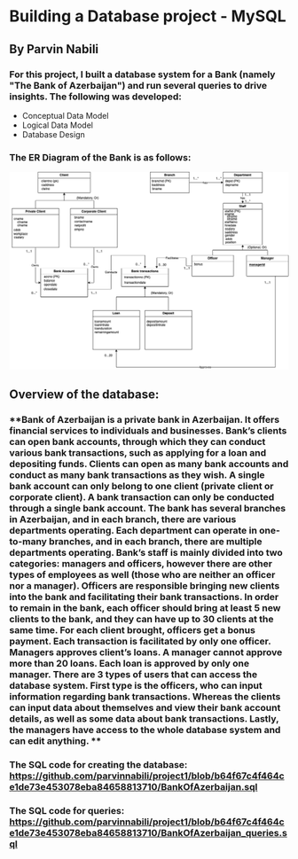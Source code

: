 # Building a Database project - MySQL
## By Parvin Nabili
### For this project, I built a database system for a Bank (namely "The Bank of Azerbaijan") and run several queries to drive insights. The following was developed:

- Conceptual Data Model
- Logical Data Model
- Database Design

### The ER Diagram of the Bank is as follows:

![ER Model](https://github.com/parvinnabili/project1/blob/b8df707869d46e8dc78ab0a53687fdfcf333a3ad/Banking%20ER%20diagram.drawio.png)

## Overview of the database:
### **Bank of Azerbaijan is a private bank in Azerbaijan. It offers financial services to individuals and businesses. Bank’s clients can open bank accounts, through which they can conduct various bank transactions, such as applying for a loan and depositing funds. Clients can open as many bank accounts and conduct as many bank transactions as they wish. A single bank account can only belong to one client (private client or corporate client). A bank transaction can only be conducted through a single bank account. The bank has several branches in Azerbaijan, and in each branch, there are various departments operating. Each department can operate in one-to-many branches, and in each branch, there are multiple departments operating. Bank’s staff is mainly divided into two categories: managers and officers, however there are other types of employees as well (those who are neither an officer nor a manager). Officers are responsible bringing new clients into the bank and facilitating their bank transactions. In order to remain in the bank, each officer should bring at least 5 new clients to the bank, and they can have up to 30 clients at the same time. For each client brought, officers get a bonus payment. Each transaction is facilitated by only one officer. Managers approves client’s loans. A manager cannot approve more than 20 loans. Each loan is approved by only one manager. There are 3 types of users that can access the database system. First type is the officers, who can input information regarding bank transactions. Whereas the clients can input data about themselves and view their bank account details, as well as some data about bank transactions. Lastly, the managers have access to the whole database system and can edit anything. **


### The SQL code for creating the database: https://github.com/parvinnabili/project1/blob/b64f67c4f464ce1de73e453078eba84658813710/BankOfAzerbaijan.sql
### The SQL code for queries: https://github.com/parvinnabili/project1/blob/b64f67c4f464ce1de73e453078eba84658813710/BankOfAzerbaijan_queries.sql
